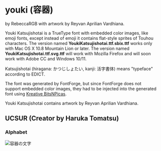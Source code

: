 # youki (容器)

by RebeccaRGB with artwork by Reyvan Aprilian Vardhiana.

Youki Katsujishotai is a TrueType font with embedded color images, like emoji fonts, except instead of emoji it contains flat-style sprites of Touhou characters. The version named **YoukiKatsujishotai.ttf.sbix.ttf** works only with Mac OS X 10.8 Mountain Lion or later. The version named **YoukiKatsujishotai.ttf.svg.ttf** will work with Mozilla Firefox and will soon work with Adobe CC and Windows 10/11.

Katsujishotai (hiragana: かつじしょたい, kanji: 活字書体) means "typeface" according to EDICT.

The font was generated by FontForge, but since FontForge does not support embedded color images, they had to be injected into the generated font using [Kreative BitsNPicas](https://github.com/kreativekorp/bitsnpicas).

Youki Katsujishotai contains artwork by Reyvan Aprilian Vardhiana.
## UCSUR (Creator by Haruka Tomatsu)
### Alphabet
![容器の文字](https://github.com/user-attachments/assets/0ef3d914-0078-4960-8178-82f8e21bca74)
